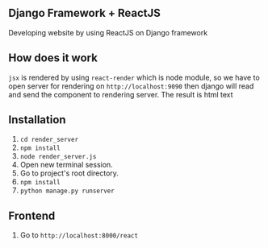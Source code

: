 ## Django Framework + ReactJS
Developing website by using ReactJS on Django framework

## How does it work
`jsx` is rendered by using `react-render` which is node module, so we have to open server for rendering on `http://localhost:9090` then django will read and send the component to rendering server. The result is html text

## Installation
1. `cd render_server`
2. `npm install`
3. `node render_server.js`
4. Open new terminal session.
5. Go to project's root directory.
6. `npm install`
7. `python manage.py runserver`

## Frontend
1. Go to `http://localhost:8000/react`
